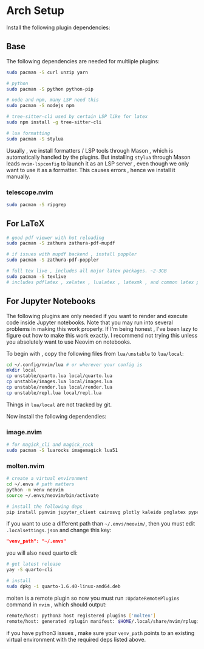 # Arch Setup
Install the following plugin dependencies:

## Base
The following dependencies are needed for multliple plugins:
```bash
sudo pacman -S curl unzip yarn

# python
sudo pacman -S python python-pip

# node and npm, many LSP need this
sudo pacman -S nodejs npm

# tree-sitter-cli used by certain LSP like for latex
sudo npm install -g tree-sitter-cli

# lua formatting
sudo pacman -S stylua
```
Usually , we install formatters / LSP tools through Mason , which is automatically handled by the plugins. But installing `stylua` through Mason leads `nvim-lspconfig` to launch it as an LSP server , even though we only want to use it as a formatter. This causes errors , hence we install it manually.

### telescope.nvim
```bash
sudo pacman -S ripgrep
```

## For LaTeX
```bash
# good pdf viewer with hot reloading
sudo pacman -S zathura zathura-pdf-mupdf

# if issues with mupdf backend , install poppler
sudo pacman -S zathura-pdf-poppler

# full tex live , includes all major latex packages. ~2-3GB
sudo pacman -S texlive
# includes pdflatex , xelatex , lualatex , latexmk , and common latex packages
```

## For Jupyter Notebooks
The following plugins are only needed if you want to render and execute code inside Jupyter notebooks. Note that you may run into several problems in making this work properly. If I'm being honest , I've been lazy to figure out how to make this work exactly. I recommend not trying this unless you absolutely want to use Neovim on notebooks.

To begin with , copy the following files from `lua/unstable` to `lua/local`:
```bash
cd ~/.config/nvim/lua # or wherever your config is
mkdir local
cp unstable/quarto.lua local/quarto.lua
cp unstable/images.lua local/images.lua
cp unstable/render.lua local/render.lua
cp unstable/repl.lua local/repl.lua
```
Things in `lua/local` are not tracked by git.

Now install the following dependendies:
### image.nvim
```bash
# for magick_cli and magick_rock
sudo pacman -S luarocks imagemagick lua51
```

### molten.nvim
```bash
# create a virtual environment
cd ~/.envs # path matters
python -m venv neovim
source ~/.envs/neovim/bin/activate

# install the following deps
pip install pynvim jupyter_client cairosvg plotly kaleido pnglatex pyperclip nbformat jupytext jupyter jupyterlab
```

if you want to use a different path than `~/.envs/neovim/`, then you must edit `.localsettings.json` and change this key:
```json
"venv_path": "~/.envs"
```

you will also need quarto cli:
```bash
# get latest release
yay -S quarto-cli

# install
sudo dpkg -i quarto-1.6.40-linux-amd64.deb
```

molten is a remote plugin so now you must run `:UpdateRemotePlugins` command in `nvim` , which should output:
```bash
remote/host: python3 host registered plugins ['molten']
remote/host: generated rplugin manifest: $HOME/.local/share/nvim/rplugin.vim
```
if you have python3 issues , make sure your `venv_path` points to an existing virtual environment with the required deps listed above.
